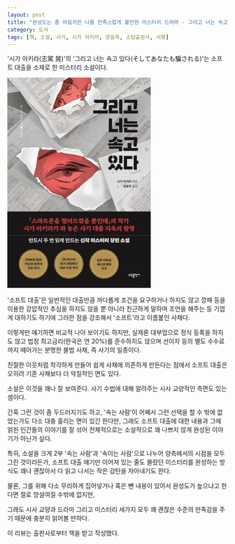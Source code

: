 ```yaml
---
layout: post
title: "완성도는 좀 아쉽지만 나름 만족스럽게 볼만한 미스터리 드라마 - 그리고 너는 속고 있다"
category: 도서
tags: [책, 소설, 사기, 시가 아키라, 양윤옥, 소담출판사, 서평]
---
```


'시가 아키라(志駕 晃)'의
'그리고 너는 속고 있다(そしてあなたも騙される)'는
소프트 대출을 소재로 한 미스터리 소설이다.

![표지](/images/book/soshite-anatamo-damasareru-book.jpg)

'소프트 대출'은 일반적인 대출만큼 까다롭게 조건을 요구하거나 하지도 않고
깡패 등을 이용한 강압적인 추심을 하지도 않을 뿐 아니라
친근하게 말하며 조언을 해주는 등 기껍게 대하기도 하기에
그러한 점을 강조해서 '소프트'라고 이름붙인 사채다.

이렇게만 얘기하면 비교적 나아 보이기도 하지만,
실제론 대부업으로 정식 등록을 하지도 않고
법정 최고금리(한국은 연 20%)를 준수하지도 않으며
선이자 등의 별도 수수료까지 떼어가는
분명한 불법 사채, 즉 사기의 일종이다.

친절한 이웃처럼 착각하게 만들어 쉽게 사채에 의존하게 만든다는 점에서
소프트 대출은 오히려 기존 사채보다 더 악질적인 면도 있다.

소설은 이것을 꽤나 잘 보여준다.
사기 수법에 대해 알려주는 시사 교양적인 측면도 있는 셈이다.

간혹 그런 것이 좀 두드러지기도 하고,
'속는 사람'이 어째서 그런 선택을 할 수 밖에 없었는가도 다소 대충 흘리는 면이 있긴 한다만,
그래도 소프트 대출에 대한 내용과 그에 얽힌 인간들의 이야기를 잘 섞어
전체적으로는 소설적으로 꽤 나쁘지 않게 완성된 이야기가 아닌가 싶다.

특히, 소설을 크게 2부 '속는 사람'과 '속이는 사람'으로 나누어 양측에서의 시점을 모두 그린 것이라든가,
소프트 대출 얘기만 이어져 있는 줄도 몰랐던 미스터리를 완성하는 방식도 꽤나 괜찮아서
다 읽고 나서는 작은 감탄을 자아내기도 한다.

물론, 그를 위해 다소 무리하게 집어넣거나 혹은 뺀 내용이 있어서
완성도가 높으냐고 한다면 절로 망설여질 수밖에 없지만,
<!--
두 이야기의 연결성에 관한 것들이 그렇다.
쓰지모토는 대체 무슨 일로 다카요에게 전화를 한 건지,
쓰지모토와 남편은 어떤 관계로 엮여있는지,
쓰지모토에게 부인의 신상 등을 공개한다거나 아동 학대를 주장하고 얘기치않게 딸을 데려가는 등의 돌발/이상 행동을 하는 남편이라거나,
아동학대 얘기를 비롯해 남편과 부인이 서로 다른 이별 정황을 얘기하나 이에 대해 정리하지도 않고,
일반인이 어설프게 찌른 복부 한방에 즉시 의식 불명 후 사망으로 이어진다는 다소 황당한 전개를 보이는 등
굳이 하자면 뒷 설정을 붙이거나 우연의 겹침 따위로 합리화를 할 수도 있겠으나
당연히 자연스럽지도 않고 독자에게 그것을 매꿔야만 하게 만든다는 점에서 부정적일 수밖에 없다.
-->
그래도 시사 교양과 드라마 그리고 미스터리 세가지 모두 꽤 괜찮은 수준의 만족감을 주기 때문에
충분히 읽어볼 만하다.



<div class="im im-info">
이 리뷰는 출판사로부터 책을 받고 작성했다.
</div>

